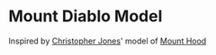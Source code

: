 Mount Diablo Model
============

Inspired by [Christopher Jones](https://github.com/taketime)' model of [Mount Hood](https://github.com/taketime/hood-model)
